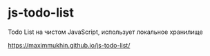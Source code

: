 # js-todo-list
Todo List на чистом JavaScript, использует локальное хранилище

https://maximmukhin.github.io/js-todo-list/
